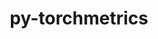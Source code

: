 ---
title: "py-torchmetrics"
layout: cache
categories: [package, develop-2023-05-18]
meta: {"versions": ["0.11.4"], "compilers": ["gcc@=11.3.0"], "oss": ["ubuntu22.04"], "platforms": ["linux"], "targets": ["x86_64_v3"], "stacks": ["ml-linux-x86_64-cpu", "ml-linux-x86_64-cuda", "ml-linux-x86_64-rocm", "root"], "num_specs": 3, "num_specs_by_stack": {"ml-linux-x86_64-rocm": 1, "root": 3, "ml-linux-x86_64-cpu": 1, "ml-linux-x86_64-cuda": 1}}
spec_details: [{"hash": "a5pbiqns4irpsmjxck5qcw3gbdwtmifn", "compiler": "gcc@=11.3.0", "versions": ["0.11.4"], "os": "ubuntu22.04", "platform": "linux", "target": "x86_64_v3", "variants": ["build_system=python_pip"], "stacks": ["ml-linux-x86_64-rocm", "root"], "size": "-", "tarball": "https://binaries.spack.io/develop-2023-05-18/build_cache/linux-ubuntu22.04-x86_64_v3/gcc-11.3.0/py-torchmetrics-0.11.4/linux-ubuntu22.04-x86_64_v3-gcc-11.3.0-py-torchmetrics-0.11.4-a5pbiqns4irpsmjxck5qcw3gbdwtmifn.spack"}, {"hash": "f2qmqudgp7pqb4y275cfziafrn7yhpoz", "compiler": "gcc@=11.3.0", "versions": ["0.11.4"], "os": "ubuntu22.04", "platform": "linux", "target": "x86_64_v3", "variants": ["build_system=python_pip"], "stacks": ["root", "ml-linux-x86_64-cpu"], "size": "-", "tarball": "https://binaries.spack.io/develop-2023-05-18/build_cache/linux-ubuntu22.04-x86_64_v3/gcc-11.3.0/py-torchmetrics-0.11.4/linux-ubuntu22.04-x86_64_v3-gcc-11.3.0-py-torchmetrics-0.11.4-f2qmqudgp7pqb4y275cfziafrn7yhpoz.spack"}, {"hash": "nut5ubg72xba634aleubj55lkdvcmter", "compiler": "gcc@=11.3.0", "versions": ["0.11.4"], "os": "ubuntu22.04", "platform": "linux", "target": "x86_64_v3", "variants": ["build_system=python_pip"], "stacks": ["ml-linux-x86_64-cuda", "root"], "size": "-", "tarball": "https://binaries.spack.io/develop-2023-05-18/build_cache/linux-ubuntu22.04-x86_64_v3/gcc-11.3.0/py-torchmetrics-0.11.4/linux-ubuntu22.04-x86_64_v3-gcc-11.3.0-py-torchmetrics-0.11.4-nut5ubg72xba634aleubj55lkdvcmter.spack"}]
---
